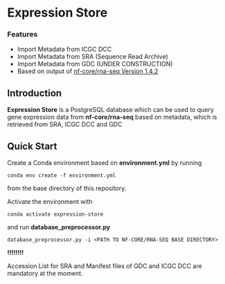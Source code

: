 # Expression Store

### Features

* Import Metadata from ICGC DCC
* Import Metadata from SRA  (Sequence Read Archive)
* Import Metadata from GDC (UNDER CONSTRUCTION)
* Based on output of [nf-core/rna-seq Version 1.4.2](https://github.com/nf-core/rnaseq/tree/1.4.2)



## Introduction

**Expression Store** is a PostgreSQL database which can be used to query gene expression data from **nf-core/rna-seq** based on metadata, which is retrieved from SRA, ICGC DCC and GDC

## Quick Start

Create a Conda environment based on **environment.yml** by running

```
conda env create -f environment.yml
```

from the base directory of this repository.

Activate the environment with

```
conda activate expression-store
```

and run **database_preprocessor.py** 

```
database_preprocessor.py -i <PATH TO NF-CORE/RNA-SEQ BASE DIRECTORY>
```

**!!!!!!!!**

Accession List for SRA and Manifest files of GDC and ICGC DCC are mandatory at the moment.